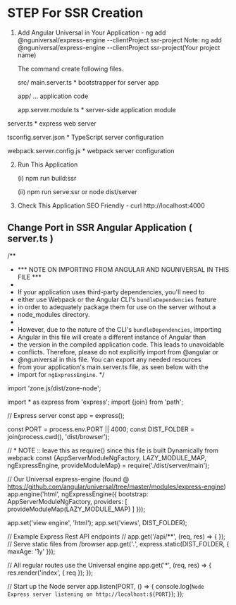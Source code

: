 # STEP For SSR Creation

1.  Add Angular Universal in Your Application - ng add @nguniversal/express-engine --clientProject ssr-project
Note: ng add @nguniversal/express-engine --clientProject ssr-project(Your project name)
    
    The command create following files.
    
    src/
    main.server.ts             * bootstrapper for server app
    
    app/ ...                   application code
    
      app.server.module.ts     * server-side application module
      
  server.ts                    * express web server
  
  tsconfig.server.json         * TypeScript server configuration
  
  webpack.server.config.js     * webpack server configuration
  

2.  Run This Application

      (i) npm run build:ssr

      (ii) npm run serve:ssr  or node dist/server
  

3.  Check This Application SEO Friendly - curl http://localhost:4000


   Change Port in SSR Angular Application ( server.ts )
  ---------------------------------------------------------------


/**
 * *** NOTE ON IMPORTING FROM ANGULAR AND NGUNIVERSAL IN THIS FILE ***
 *
 * If your application uses third-party dependencies, you'll need to
 * either use Webpack or the Angular CLI's `bundleDependencies` feature
 * in order to adequately package them for use on the server without a
 * node_modules directory.
 *
 * However, due to the nature of the CLI's `bundleDependencies`, importing
 * Angular in this file will create a different instance of Angular than
 * the version in the compiled application code. This leads to unavoidable
 * conflicts. Therefore, please do not explicitly import from @angular or
 * @nguniversal in this file. You can export any needed resources
 * from your application's main.server.ts file, as seen below with the
 * import for `ngExpressEngine`.
 */

import 'zone.js/dist/zone-node';

import * as express from 'express';
import {join} from 'path';

// Express server
const app = express();

const PORT = process.env.PORT || 4000;
const DIST_FOLDER = join(process.cwd(), 'dist/browser');

// * NOTE :: leave this as require() since this file is built Dynamically from webpack
const {AppServerModuleNgFactory, LAZY_MODULE_MAP, ngExpressEngine, provideModuleMap} = require('./dist/server/main');

// Our Universal express-engine (found @ https://github.com/angular/universal/tree/master/modules/express-engine)
app.engine('html', ngExpressEngine({
  bootstrap: AppServerModuleNgFactory,
  providers: [
    provideModuleMap(LAZY_MODULE_MAP)
  ]
}));

app.set('view engine', 'html');
app.set('views', DIST_FOLDER);

// Example Express Rest API endpoints
// app.get('/api/**', (req, res) => { });
// Serve static files from /browser
app.get('*.*', express.static(DIST_FOLDER, {
  maxAge: '1y'
}));

// All regular routes use the Universal engine
app.get('*', (req, res) => {
  res.render('index', { req });
});

// Start up the Node server
app.listen(PORT, () => {
  console.log(`Node Express server listening on http://localhost:${PORT}`);
});
